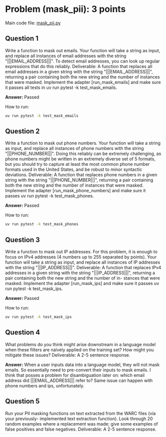 # Problem (mask_pii): 3 points

Main code file: [mask_pii.py](../mask_pii.py)

## Question 1

Write a function to mask out emails. Your function will take a string as input, and replace all
instances of email addresses with the string "|||EMAIL_ADDRESS|||". To detect email addresses,
you can look up regular expressions that do this reliably.
Deliverable: A function that replaces all email addresses in a given string with the string
"|||EMAIL_ADDRESS|||", returning a pair containing both the new string and the number of
instances that were masked. Implement the adapter [run_mask_emails] and make sure it passes
all tests in uv run pytest -k test_mask_emails.

**Answer:** Passed

How to run: 
```bash
uv run pytest -k test_mask_emails
```

## Question 2

Write a function to mask out phone numbers. Your function will take a string as input, and replace
all instances of phone numbers with the string "|||PHONE_NUMBER|||". Doing this reliably can
be extremely challenging, as phone numbers might be written in an extremely diverse set of
5
formats, but you should try to capture at least the most common phone number formats used in
the United States, and be robust to minor syntactic deviations.
Deliverable: A function that replaces phone numbers in a given string with the string
"|||PHONE_NUMBER|||", returning a pair containing both the new string and the number of
instances that were masked. Implement the adapter [run_mask_phone_numbers] and make sure
it passes uv run pytest -k test_mask_phones.

**Answer:** Passed

How to run: 
```bash
uv run pytest -k test_mask_phones
```

## Question 3

Write a function to mask out IP addresses. For this problem, it is enough to focus on IPv4
addresses (4 numbers up to 255 separated by points). Your function will take a string as input,
and replace all instances of IP addresses with the string "|||IP_ADDRESS|||".
Deliverable: A function that replaces IPv4 addresses in a given string with the string
"|||IP_ADDRESS|||", returning a pair containing both the new string and the number of in-
stances that were masked. Implement the adapter [run_mask_ips] and make sure it passes
uv run pytest -k test_mask_ips.

**Answer:** Passed

How to run: 
```bash
uv run pytest -k test_mask_ips
```

## Question 4

What problems do you think might arise downstream in a language model when these filters are
naïvely applied on the training set? How might you mitigate these issues?
Deliverable: A 2-5 sentence response.

**Answer:** When a user inputs data into a language model, they will not mask emails. So essentially need to pre-convert their inputs to mask emails. I think that posses a problem for disambiguation later on: which email address did |||EMAIL_ADDRESS||| refer to? Same issue can happen with phone numbers and ips, unfortunately.

## Question 5

Run your PII masking functions on text extracted from the WARC files (via your previously-
implemented text extraction function). Look through 20 random examples where a replacement
was made; give some examples of false positives and false negatives.
Deliverable: A 2-5 sentence response.

